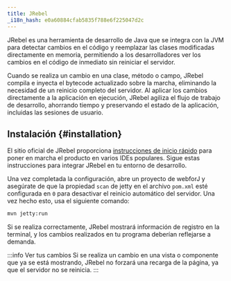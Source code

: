 ```yaml
---
title: JRebel
_i18n_hash: e0a60884cfab5835f788e6f225047d2c
---
```

JRebel es una herramienta de desarrollo de Java que se integra con la JVM para detectar cambios en el código y reemplazar las clases modificadas directamente en memoria, permitiendo a los desarrolladores ver los cambios en el código de inmediato sin reiniciar el servidor.

Cuando se realiza un cambio en una clase, método o campo, JRebel compila e inyecta el bytecode actualizado sobre la marcha, eliminando la necesidad de un reinicio completo del servidor. Al aplicar los cambios directamente a la aplicación en ejecución, JRebel agiliza el flujo de trabajo de desarrollo, ahorrando tiempo y preservando el estado de la aplicación, incluidas las sesiones de usuario.

## Instalación {#installation}

El sitio oficial de JRebel proporciona [instrucciones de inicio rápido](https://www.jrebel.com/products/jrebel/learn) para poner en marcha el producto en varios IDEs populares. Sigue estas instrucciones para integrar JRebel en tu entorno de desarrollo.

Una vez completada la configuración, abre un proyecto de webforJ y asegúrate de que la propiedad `scan` de jetty en el archivo `pom.xml` esté configurada en `0` para desactivar el reinicio automático del servidor. Una vez hecho esto, usa el siguiente comando:

```bash
mvn jetty:run
```

Si se realiza correctamente, JRebel mostrará información de registro en la terminal, y los cambios realizados en tu programa deberían reflejarse a demanda.

:::info Ver tus cambios
Si se realiza un cambio en una vista o componente que ya se está mostrando, JRebel no forzará una recarga de la página, ya que el servidor no se reinicia.
:::
